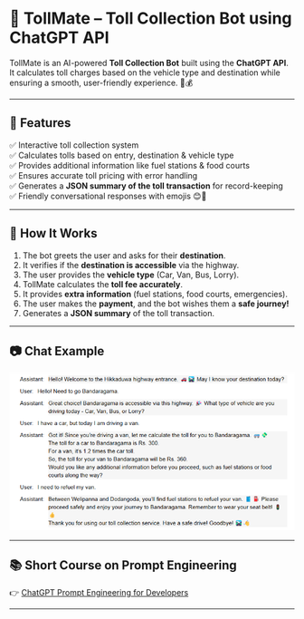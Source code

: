 # 🚦 TollMate – Toll Collection Bot using ChatGPT API  

TollMate is an AI-powered **Toll Collection Bot** built using the **ChatGPT API**. It calculates toll charges based on the vehicle type and destination while ensuring a smooth, user-friendly experience. 🚗💰  

---

## 📌 Features
✅ Interactive toll collection system  
✅ Calculates tolls based on entry, destination & vehicle type  
✅ Provides additional information like fuel stations & food courts  
✅ Ensures accurate toll pricing with error handling  
✅ Generates a **JSON summary of the toll transaction** for record-keeping  
✅ Friendly conversational responses with emojis 😊🚦  

---

## 🔧 How It Works
1. The bot greets the user and asks for their **destination**.  
2. It verifies if the **destination is accessible** via the highway.  
3. The user provides the **vehicle type** (Car, Van, Bus, Lorry).  
4. TollMate calculates the **toll fee accurately**.  
5. It provides **extra information** (fuel stations, food courts, emergencies).  
6. The user makes the **payment**, and the bot wishes them a **safe journey!**
7. Generates a **JSON summary** of the toll transaction. 

---

## 📷 Chat Example
![Chat Example](Chat_Example.png)  

---

## 📚 Short Course on Prompt Engineering
👉 [ChatGPT Prompt Engineering for Developers](https://www.deeplearning.ai/short-courses/chatgpt-prompt-engineering-for-developers/)  

---
